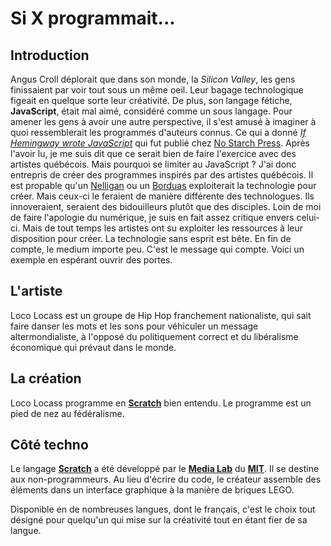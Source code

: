 # Si X programmait...
## Introduction
Angus Croll déplorait que dans son monde, la *Silicon Valley*, les gens finissaient par voir tout sous un même oeil. Leur bagage technologique figeait en quelque sorte leur créativité. De plus, son langage fétiche, **JavaScript**, était mal aimé, considéré comme un sous langage. Pour amener les gens à avoir une autre perspective, il s'est amusé à imaginer à quoi ressemblerait les programmes d'auteurs connus. Ce qui a donné [*If Hemingway wrote JavaScript*]() qui fut publié chez [No Starch Press](https://nostarch.com/). Après l'avoir lu, je me suis dit que ce serait bien de faire l'exercice avec des artistes québécois. Mais pourquoi se limiter au JavaScript ? J'ai donc entrepris de créer des programmes inspirés par des artistes québécois. Il est propable qu'un [Nelligan](https://fr.wikipedia.org/wiki/ÉmileNelligan) ou un [Borduas](https://fr.wikipedia.org/wiki/PaulÉmileBorduas) exploiterait la technologie pour créer. Mais ceux-ci le feraient de manière différente des technologues. Ils innoveraient, seraient des bidouilleurs plutôt que des disciples. Loin de moi de faire l'apologie du numérique, je suis en fait assez critique envers celui-ci. Mais de tout temps les artistes ont su exploiter les ressources à leur disposition pour créer. La technologie sans esprit est bête. En fin de compte, le medium importe peu. C'est le message qui compte. Voici un exemple en espérant ouvrir des portes.

## L'artiste
Loco Locass est un groupe de Hip Hop franchement nationaliste, qui sait faire danser les mots et les sons pour véhiculer un message altermondialiste, à l'opposé du politiquement correct et du libéralisme économique qui prévaut dans le monde.
## La création
Loco Locass programme en **[Scratch]()** bien entendu. Le programme est un pied de nez au fédéralisme.
## Côté techno
Le langage **[Scratch]()** a été développé par le **[Media Lab]()** du **[MIT]()**. Il se destine aux non-programmeurs. Au lieu d'écrire du code, le créateur assemble des éléments dans un interface graphique à la manière de briques LEGO.

Disponible en de nombreuses langues, dont le français, c'est le choix tout désigné pour quelqu'un qui mise sur la créativité tout en étant fier de sa langue.
